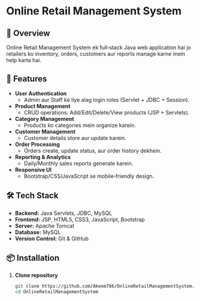 # Online Retail Management System

## 📖 Overview
Online Retail Management System ek full‑stack Java web application hai jo retailers ko inventory, orders, customers aur reports manage karne mein help karta hai.

## 🚀 Features
- **User Authentication**  
  - Admin aur Staff ke liye alag login roles (Servlet + JDBC + Session).
- **Product Management**  
  - CRUD operations: Add/Edit/Delete/View products (JSP + Servlets).
- **Category Management**  
  - Products ko categories mein organize karein.
- **Customer Management**  
  - Customer details store aur update karein.
- **Order Processing**  
  - Orders create, update status, aur order history dekhein.
- **Reporting & Analytics**  
  - Daily/Monthly sales reports generate karein.
- **Responsive UI**  
  - Bootstrap/CSS/JavaScript se mobile‑friendly design.

## 🛠️ Tech Stack
- **Backend:** Java Servlets, JDBC, MySQL  
- **Frontend:** JSP, HTML5, CSS3, JavaScript, Bootstrap  
- **Server:** Apache Tomcat  
- **Database:** MySQL  
- **Version Control:** Git & GitHub  

## 📦 Installation

1. **Clone repository**  
   ```bash
   git clone https://github.com/Akeem786/OnlineRetailManagementSystem.git
   cd OnlineRetailManagementSystem
